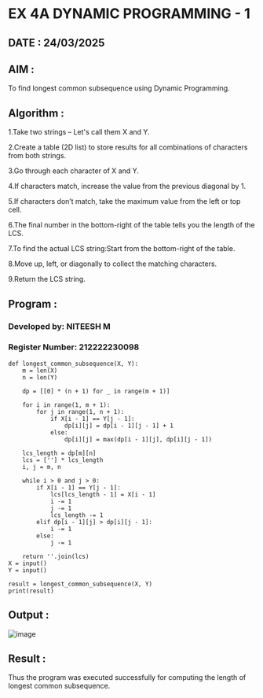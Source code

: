 # EX 4A DYNAMIC PROGRAMMING - 1

## DATE :  24/03/2025

## AIM :

To find longest common subsequence using Dynamic Programming.

## Algorithm :

1.Take two strings – Let's call them X and Y.

2.Create a table (2D list) to store results for all combinations of characters from both strings.

3.Go through each character of X and Y.

4.If characters match, increase the value from the previous diagonal by 1.

5.If characters don’t match, take the maximum value from the left or top cell.

6.The final number in the bottom-right of the table tells you the length of the LCS.

7.To find the actual LCS string:Start from the bottom-right of the table.

8.Move up, left, or diagonally to collect the matching characters.

9.Return the LCS string.

## Program :

### Developed by: NITEESH M
### Register Number: 212222230098

```
def longest_common_subsequence(X, Y):
    m = len(X)
    n = len(Y)

    dp = [[0] * (n + 1) for _ in range(m + 1)]

    for i in range(1, m + 1):
        for j in range(1, n + 1):
            if X[i - 1] == Y[j - 1]:
                dp[i][j] = dp[i - 1][j - 1] + 1
            else:
                dp[i][j] = max(dp[i - 1][j], dp[i][j - 1])

    lcs_length = dp[m][n]
    lcs = [''] * lcs_length
    i, j = m, n

    while i > 0 and j > 0:
        if X[i - 1] == Y[j - 1]:
            lcs[lcs_length - 1] = X[i - 1]
            i -= 1
            j -= 1
            lcs_length -= 1
        elif dp[i - 1][j] > dp[i][j - 1]:
            i -= 1
        else:
            j -= 1

    return ''.join(lcs)
X = input()
Y = input()

result = longest_common_subsequence(X, Y)
print(result)

```

## Output :

![image](https://github.com/user-attachments/assets/7a55a1f2-46d0-45cb-8a39-b80cec1939d3)


## Result :

Thus the program was executed successfully for computing the length of longest common subsequence.
